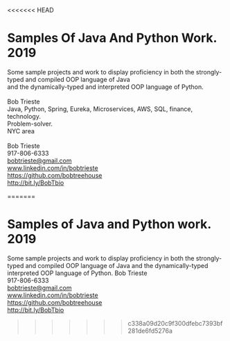 <<<<<<< HEAD
# Samples Of Java And Python Work. 2019
Some sample projects and work to display proficiency in both the strongly-typed and compiled OOP language of Java <br />  and the dynamically-typed and interpreted OOP language of Python. <br />     
Bob Trieste  
Java, Python, Spring, Eureka, Microservices, AWS, SQL, finance, technology. <br /> Problem-solver. <br /> NYC area  <br /> <br /> Bob Trieste <br /> 917-806-6333 <br /> bobtrieste@gmail.com <br /> www.linkedin.com/in/bobtrieste <br /> https://github.com/bobtreehouse  <br /> http://bit.ly/BobTbio


=======
# Samples of Java and Python work. 2019
Some sample projects and work to display proficiency in both the strongly-typed and compiled OOP language of Java and the dynamically-typed interpreted OOP language of Python. 
Bob Trieste  
917-806-6333  
bobtrieste@gmail.com  
www.linkedin.com/in/bobtrieste  
https://github.com/bobtreehouse  
http://bit.ly/BobTbio 
>>>>>>> c338a09d20c9f300dfebc7393bf281de6fd5276a
